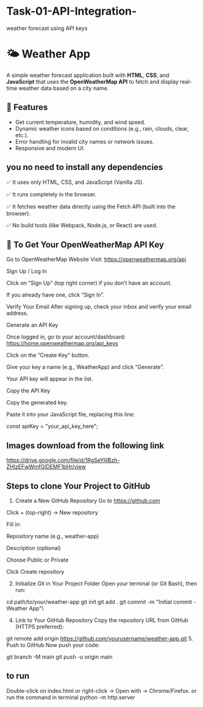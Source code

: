 # Task-01-API-Integration-
weather forecast using API keys
# 🌤️ Weather App

A simple weather forecast application built with **HTML**, **CSS**, and **JavaScript** that uses the **OpenWeatherMap API** to fetch and display real-time weather data based on a city name.

## 🚀 Features

- Get current temperature, humidity, and wind speed.
- Dynamic weather icons based on conditions (e.g., rain, clouds, clear, etc.).
- Error handling for invalid city names or network issues.
- Responsive and modern UI.
## you no need to install any dependencies 

✅ It uses only HTML, CSS, and JavaScript (Vanilla JS).

✅ It runs completely in the browser.

✅ It fetches weather data directly using the Fetch API (built into the browser).

✅ No build tools (like Webpack, Node.js, or React) are used.

## 🔑 To Get Your OpenWeatherMap API Key
Go to OpenWeatherMap Website
Visit: https://openweathermap.org/api

Sign Up / Log In

Click on “Sign Up” (top right corner) if you don’t have an account.

If you already have one, click “Sign In”.

Verify Your Email
After signing up, check your inbox and verify your email address.

Generate an API Key

Once logged in, go to your account/dashboard: https://home.openweathermap.org/api_keys

Click on the “Create Key” button.

Give your key a name (e.g., WeatherApp) and click “Generate”.

Your API key will appear in the list.

Copy the API Key

Copy the generated key.

Paste it into your JavaScript file, replacing this line:

const apiKey = "your_api_key_here";

## Images download from the following link
https://drive.google.com/file/d/1RgSeYljIBzh-ZHIzEFwWmfGIDEMF1bHr/view

## Steps to clone Your Project to GitHub
1. Create a New GitHub Repository
Go to https://github.com

Click + (top-right) → New repository

Fill in:

Repository name (e.g., weather-app)

Description (optional)

Choose Public or Private

Click Create repository

2. Initialize Git in Your Project Folder
Open your terminal (or Git Bash), then run:

cd path/to/your/weather-app
git init
git add .
git commit -m "Initial commit - Weather App"\

4. Link to Your GitHub Repository
Copy the repository URL from GitHub (HTTPS preferred):

git remote add origin https://github.com/yourusername/weather-app.git
5. Push to GitHub
Now push your code:

git branch -M main
git push -u origin main

## to run 
Double-click on index.html or right-click → Open with → Chrome/Firefox.
or
run the command in terminal
python -m http.server


